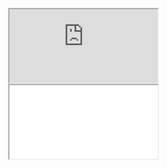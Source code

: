 <iframe src="https://pic-1255740060.cos.ap-shanghai.myqcloud.com/MarkDown/img/20211209114750.html"></iframe>



<iframe src="./poc.html"></iframe>

